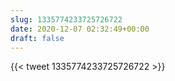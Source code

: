 ```yaml
---
slug: 1335774233725726722
date: 2020-12-07 02:32:49+00:00
draft: false
---
```


{{< tweet 1335774233725726722 >}}
